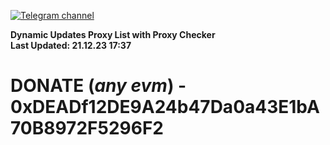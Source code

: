 [![Telegram channel](https://img.shields.io/endpoint?url=https://runkit.io/damiankrawczyk/telegram-badge/branches/master?url=https://t.me/n4z4v0d)](https://t.me/n4z4v0d) 

**Dynamic Updates Proxy List with Proxy Checker**  
**Last Updated: 21.12.23 17:37**

# DONATE (_any evm_) - 0xDEADf12DE9A24b47Da0a43E1bA70B8972F5296F2
